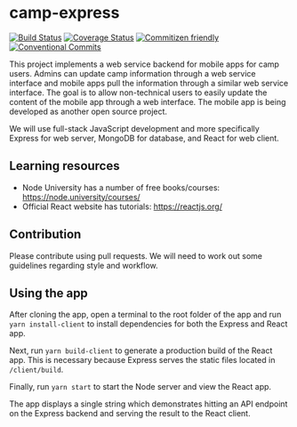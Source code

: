 # camp-express

[![Build Status](https://travis-ci.org/cavatron/camp-express.svg?branch=master)](https://travis-ci.org/cavatron/camp-express)
[![Coverage Status](https://coveralls.io/repos/github/cavatron/camp-express/badge.svg)](https://coveralls.io/github/cavatron/camp-express)
[![Commitizen friendly](https://img.shields.io/badge/commitizen-friendly-brightgreen.svg)](http://commitizen.github.io/cz-cli/)
[![Conventional Commits](https://img.shields.io/badge/Conventional%20Commits-1.0.0-yellow.svg)](https://conventionalcommits.org)

This project implements a web service backend for mobile apps for camp users.
Admins can update camp information through a web service interface and mobile
apps pull the information through a similar web service interface. The goal is
to allow non-technical users to easily update the content of the mobile app
through a web interface. The mobile app is being developed as another open
source project.

We will use full-stack JavaScript development and more specifically Express for
web server, MongoDB for database, and React for web client.

## Learning resources
* Node University has a number of free books/courses: https://node.university/courses/
* Official React website has tutorials: https://reactjs.org/

## Contribution
Please contribute using pull requests. We will need to work out some guidelines
regarding style and workflow.

## Using the app
After cloning the app, open a terminal to the root folder of the app and run `yarn install-client` to install dependencies for both the Express and React app.

Next, run `yarn build-client` to generate a production build of the React app. This is necessary because Express serves the static files located in `/client/build`. 

Finally, run `yarn start` to start the Node server and view the React app. 

The app displays a single string which demonstrates hitting an API endpoint on the Express backend and serving the result to the React client.

